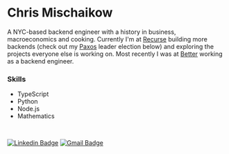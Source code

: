 # Chris Mischaikow

A NYC-based backend engineer with a history in business, macroeconomics and cooking. Currently I'm at [Recurse](recurse.com) building more backends (check out my [Paxos](<https://en.wikipedia.org/wiki/Paxos_(computer_science)>) leader election below) and exploring the projects everyone else is working on. Most recently I was at [Better](https://better.com/) working as a backend engineer.

### Skills

- TypeScript
- Python
- Node.js
- Mathematics

</br>

[![Linkedin Badge](https://img.shields.io/badge/-LinkedIn-blue?style=flat-square&logo=Linkedin&logoColor=white&link=https://www.linkedin.com/in/mischaikow/)](https://www.linkedin.com/in/mischaikow/)
[![Gmail Badge](https://img.shields.io/badge/-Gmail-d14836?style=flat-square&logo=Gmail&logoColor=white&link=mail@mischaik@gmail.com)](mailto:mail@mischaik@gmail.com)
